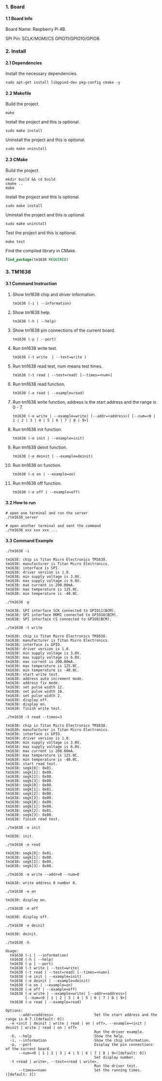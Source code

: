 ### 1. Board

#### 1.1 Board Info

Board Name: Raspberry Pi 4B.

SPI Pin: SCLK/MOMI/CS GPIO11/GPIO10/GPIO8.

### 2. Install

#### 2.1 Dependencies

Install the necessary dependencies.

```shell
sudo apt-get install libgpiod-dev pkg-config cmake -y
```

#### 2.2 Makefile

Build the project.

```shell
make
```

Install the project and this is optional.

```shell
sudo make install
```

Uninstall the project and this is optional.

```shell
sudo make uninstall
```

#### 2.3 CMake

Build the project.

```shell
mkdir build && cd build 
cmake .. 
make
```

Install the project and this is optional.

```shell
sudo make install
```

Uninstall the project and this is optional.

```shell
sudo make uninstall
```

Test the project and this is optional.

```shell
make test
```

Find the compiled library in CMake. 

```cmake
find_package(tm1638 REQUIRED)
```
### 3. TM1638

#### 3.1 Command Instruction

1. Show tm1638 chip and driver information.

    ```shell
    tm1638 (-i | --information)  
    ```

2. Show tm1638 help.

    ```shell
    tm1638 (-h | --help)        
    ```

3. Show tm1638 pin connections of the current board.

    ```shell
    tm1638 (-p | --port)        
    ```

4. Run tm1638 write test.

    ```shell
    tm1638 (-t write  | --test=write )      
    ```

5. Run tm1638 read test, num means test times.

    ```shell
    tm1638 (-t read | --test=read) [--times=<num>]    
    ```

8. Run tm1638 read function.

    ```shell
    tm1638 (-e read | --example=read)    
    ```

8. Run tm1638 write function,  address is the start address and the range is 0 - 7.

    ```shell
    tm1638 (-e write | --example=write) [--addr=<address>] [--num=<0 | 1 | 2 | 3 | 4 | 5 | 6 | 7 | 8 | 9>]   
    ```
    
9. Run tm1638 init function.

    ```shell
    tm1638 (-e init | --example=init)

9. Run tm1638 deinit function.

    ```shell
    tm1638 (-e deinit | --example=deinit)

9. Run tm1638 on function.

    ```shell
    tm1638 (-e on | --example=on)

9. Run tm1638 off function.

    ```shell
    tm1638 (-e off | --example=off)

#### 3.2 How to run

```shell
# open one terminal and run the server
./tm1638_server 
```
```shell
# open another terminal and sent the command
./tm1638 xxx xxx xxx ...
```

#### 3.3 Command Example

```shell
./tm1638 -i

tm1638: chip is Titan Micro Electronics TM1638.
tm1638: manufacturer is Titan Micro Electronics.
tm1638: interface is SPI.
tm1638: driver version is 1.0.
tm1638: min supply voltage is 3.0V.
tm1638: max supply voltage is 6.0V.
tm1638: max current is 200.00mA.
tm1638: max temperature is 125.0C.
tm1638: min temperature is -40.0C.
```

```shell
./tm1638 -p

tm1638: SPI interface SCK connected to GPIO11(BCM).
tm1638: SPI interface MOMI connected to GPIO10(BCM).
tm1638: SPI interface CS connected to GPIO8(BCM).
```

```shell
./tm1638 -t write

tm1638: chip is Titan Micro Electronics TM1638.
tm1638: manufacturer is Titan Micro Electronics.
tm1638: interface is GPIO.
tm1638: driver version is 1.0.
tm1638: min supply voltage is 3.0V.
tm1638: max supply voltage is 6.0V.
tm1638: max current is 200.00mA.
tm1638: max temperature is 125.0C.
tm1638: min temperature is -40.0C.
tm1638: start write test.
tm1638: address auto increment mode.
tm1638: address fix mode.
tm1638: set pulse width 12.
tm1638: set pulse width 10.
tm1638: set pulse width 2.
tm1638: display off.
tm1638: display on.
tm1638: finish write test.
```

```shell
./tm1638 -t read --times=3

tm1638: chip is Titan Micro Electronics TM1638.
tm1638: manufacturer is Titan Micro Electronics.
tm1638: interface is GPIO.
tm1638: driver version is 1.0.
tm1638: min supply voltage is 3.0V.
tm1638: max supply voltage is 6.0V.
tm1638: max current is 200.00mA.
tm1638: max temperature is 125.0C.
tm1638: min temperature is -40.0C.
tm1638: start read test.
tm1638: segk[0]: 0x01.
tm1638: segk[1]: 0x00.
tm1638: segk[2]: 0x00.
tm1638: segk[3]: 0x00.
tm1638: segk[0]: 0x00.
tm1638: segk[1]: 0x01.
tm1638: segk[2]: 0x00.
tm1638: segk[3]: 0x00.
tm1638: segk[0]: 0x00.
tm1638: segk[1]: 0x00.
tm1638: segk[2]: 0x01.
tm1638: segk[3]: 0x00.
tm1638: finish read test.
```

```shell
./tm1638 -e init

tm1638: init.
```

```shell
./tm1638 -e read

tm1638: segk[0]: 0x01.
tm1638: segk[1]: 0x00.
tm1638: segk[2]: 0x00.
tm1638: segk[3]: 0x00.
```

```shell
./tm1638 -e write --addr=0 --num=0

tm1638: write address 0 number 0.
```
```shell
./tm1638 -e on

tm1638: display on.
```
```
./tm1638 -e off

tm1638: display off.
```
```shell
./tm1638 -e deinit

tm1638: deinit.
```
```shell
./tm1638 -h

Usage:
  tm1638 (-i | --information)
  tm1638 (-h | --help)
  tm1638 (-p | --port)
  tm1638 (-t write | --test=write)
  tm1638 (-t read | --test=read) [--times=<num>]
  tm1638 (-e init | --example=init)
  tm1638 (-e deinit | --example=deinit)
  tm1638 (-e on | --example=on)
  tm1638 (-e off | --example=off)
  tm1638 (-e write | --example=write) [--addr=<address>]
         [--num=<0 | 1 | 2 | 3 | 4 | 5 | 6 | 7 | 8 | 9>]
  tm1638 (-e read | --example=read)

Options:
      --addr=<address>                   Set the start address and the range is 0-7.([default: 0])
  -e <init | deinit | write | read | on | off>, --example=<init | deinit | write | read | on | off>
                                         Run the driver example.
  -h, --help                             Show the help.
  -i, --information                      Show the chip information.
  -p, --port                             Display the pin connections of the current board.
      --num=<0 | 1 | 2 | 3 | 4 | 5 | 6 | 7 | 8 | 9>([default: 0])
                                         Set display number.
  -t <read | write>, --test=<read | write>.
                                         Run the driver test.
      --times=<num>                      Set the running times.([default: 3])
```
